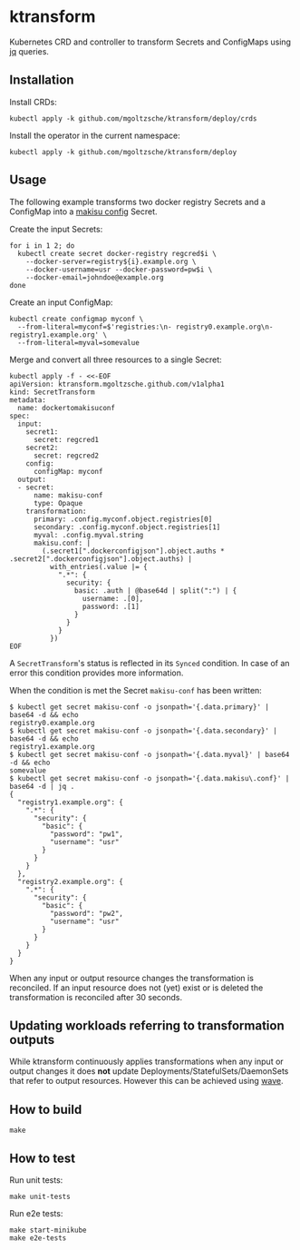 # ktransform

Kubernetes CRD and controller to transform Secrets and ConfigMaps using [jq](https://stedolan.github.io/jq/) queries.  

## Installation

Install CRDs:
```
kubectl apply -k github.com/mgoltzsche/ktransform/deploy/crds
```

Install the operator in the current namespace:
```
kubectl apply -k github.com/mgoltzsche/ktransform/deploy
```

## Usage

The following example transforms two docker registry Secrets and a ConfigMap into a [makisu config](https://github.com/uber/makisu#configuring-docker-registry) Secret.  

Create the input Secrets:
```
for i in 1 2; do
  kubectl create secret docker-registry regcred$i \
    --docker-server=registry${i}.example.org \
    --docker-username=usr --docker-password=pw$i \
    --docker-email=johndoe@example.org
done
```
Create an input ConfigMap:
```
kubectl create configmap myconf \
  --from-literal=myconf=$'registries:\n- registry0.example.org\n- registry1.example.org' \
  --from-literal=myval=somevalue
```
Merge and convert all three resources to a single Secret:
```
kubectl apply -f - <<-EOF
apiVersion: ktransform.mgoltzsche.github.com/v1alpha1
kind: SecretTransform
metadata:
  name: dockertomakisuconf
spec:
  input:
    secret1:
      secret: regcred1
    secret2:
      secret: regcred2
    config:
      configMap: myconf
  output:
  - secret:
      name: makisu-conf
      type: Opaque
    transformation:
      primary: .config.myconf.object.registries[0]
      secondary: .config.myconf.object.registries[1]
      myval: .config.myval.string
      makisu.conf: |
        (.secret1[".dockerconfigjson"].object.auths * .secret2[".dockerconfigjson"].object.auths) |
          with_entries(.value |= {
            ".*": {
              security: {
                basic: .auth | @base64d | split(":") | {
                  username: .[0],
                  password: .[1]
                }
              }
            }
          })
EOF
```

A `SecretTransform`'s status is reflected in its `Synced` condition.
In case of an error this condition provides more information.  

When the condition is met the Secret `makisu-conf` has been written:
```
$ kubectl get secret makisu-conf -o jsonpath='{.data.primary}' | base64 -d && echo
registry0.example.org
$ kubectl get secret makisu-conf -o jsonpath='{.data.secondary}' | base64 -d && echo
registry1.example.org
$ kubectl get secret makisu-conf -o jsonpath='{.data.myval}' | base64 -d && echo
somevalue
$ kubectl get secret makisu-conf -o jsonpath='{.data.makisu\.conf}' | base64 -d | jq .
{
  "registry1.example.org": {
    ".*": {
      "security": {
        "basic": {
          "password": "pw1",
          "username": "usr"
        }
      }
    }
  },
  "registry2.example.org": {
    ".*": {
      "security": {
        "basic": {
          "password": "pw2",
          "username": "usr"
        }
      }
    }
  }
}
```

When any input or output resource changes the transformation is reconciled.
If an input resource does not (yet) exist or is deleted the transformation is reconciled after 30 seconds.

## Updating workloads referring to transformation outputs

While ktransform continuously applies transformations when any input or output changes
it does **not** update Deployments/StatefulSets/DaemonSets that refer to output resources.
However this can be achieved using [wave](https://github.com/pusher/wave).

## How to build
```
make
```

## How to test

Run unit tests:
```
make unit-tests
```

Run e2e tests:
```
make start-minikube
make e2e-tests
```
